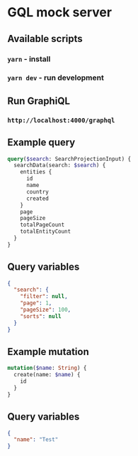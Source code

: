 # GQL mock server

## Available scripts

### `yarn` - install
### `yarn dev` - run development

## Run GraphiQL

### `http://localhost:4000/graphql`

## Example query

```graphql
query($search: SearchProjectionInput) {
  searchData(search: $search) {
    entities {
      id
      name
      country
      created
    }
    page
    pageSize
    totalPageCount
    totalEntityCount
  }
}
```

## Query variables

```json
{
  "search": {
    "filter": null,
    "page": 1,
    "pageSize": 100,
    "sorts": null
  }
}
```

## Example mutation

```graphql
mutation($name: String) {
  create(name: $name) {
    id
  }
}
```

## Query variables

```json
{
  "name": "Test"
}
```
